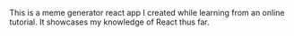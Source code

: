 This is a meme generator react app I created while learning from an online tutorial. It showcases my knowledge of React thus far.

